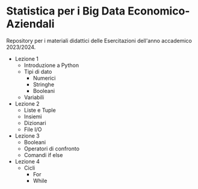 # Statistica per i Big Data Economico-Aziendali
Repository per i materiali didattici delle Esercitazioni dell'anno accademico 2023/2024.

- Lezione 1
  - Introduzione a Python
  - Tipi di dato
      - Numerici
      - Stringhe
      - Booleani
  - Variabili
- Lezione 2
  - Liste e Tuple
  - Insiemi
  - Dizionari
  - File I/O
- Lezione 3
  - Booleani
  - Operatori di confronto
  - Comandi if else
- Lezione 4
  - Cicli
    - For
    - While
